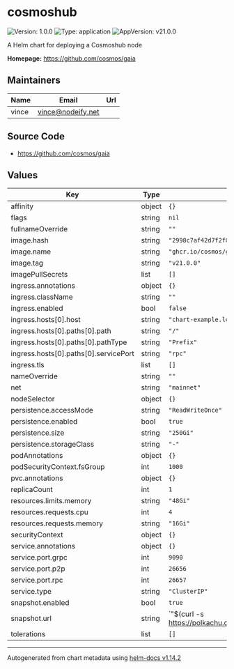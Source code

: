 # cosmoshub

![Version: 1.0.0](https://img.shields.io/badge/Version-1.0.0-informational?style=flat-square) ![Type: application](https://img.shields.io/badge/Type-application-informational?style=flat-square) ![AppVersion: v21.0.0](https://img.shields.io/badge/AppVersion-v21.0.0-informational?style=flat-square)

A Helm chart for deploying a Cosmoshub node

**Homepage:** <https://github.com/cosmos/gaia>

## Maintainers

| Name | Email | Url |
| ---- | ------ | --- |
| vince | <vince@nodeify.net> |  |

## Source Code

* <https://github.com/cosmos/gaia>

## Values

| Key | Type | Default | Description |
|-----|------|---------|-------------|
| affinity | object | `{}` |  |
| flags | string | `nil` |  |
| fullnameOverride | string | `""` |  |
| image.hash | string | `"2998c7af42d7f2f86c0d78cc6b9ffc13d36fb64de8129c5bc6cddec0eaebb889"` |  |
| image.name | string | `"ghcr.io/cosmos/gaia"` |  |
| image.tag | string | `"v21.0.0"` |  |
| imagePullSecrets | list | `[]` |  |
| ingress.annotations | object | `{}` |  |
| ingress.className | string | `""` |  |
| ingress.enabled | bool | `false` |  |
| ingress.hosts[0].host | string | `"chart-example.local"` |  |
| ingress.hosts[0].paths[0].path | string | `"/"` |  |
| ingress.hosts[0].paths[0].pathType | string | `"Prefix"` |  |
| ingress.hosts[0].paths[0].servicePort | string | `"rpc"` |  |
| ingress.tls | list | `[]` |  |
| nameOverride | string | `""` |  |
| net | string | `"mainnet"` |  |
| nodeSelector | object | `{}` |  |
| persistence.accessMode | string | `"ReadWriteOnce"` |  |
| persistence.enabled | bool | `true` |  |
| persistence.size | string | `"250Gi"` |  |
| persistence.storageClass | string | `"-"` |  |
| podAnnotations | object | `{}` |  |
| podSecurityContext.fsGroup | int | `1000` |  |
| pvc.annotations | object | `{}` |  |
| replicaCount | int | `1` |  |
| resources.limits.memory | string | `"48Gi"` |  |
| resources.requests.cpu | int | `4` |  |
| resources.requests.memory | string | `"16Gi"` |  |
| securityContext | object | `{}` |  |
| service.annotations | object | `{}` |  |
| service.port.grpc | int | `9090` |  |
| service.port.p2p | int | `26656` |  |
| service.port.rpc | int | `26657` |  |
| service.type | string | `"ClusterIP"` |  |
| snapshot.enabled | bool | `true` |  |
| snapshot.url | string | `"$(curl -s https://polkachu.com/api/v2/chain_snapshots/cosmos/mainnet | jq -r .snapshot.url)"` |  |
| tolerations | list | `[]` |  |

----------------------------------------------
Autogenerated from chart metadata using [helm-docs v1.14.2](https://github.com/norwoodj/helm-docs/releases/v1.14.2)
